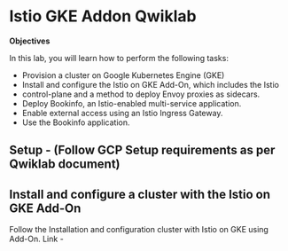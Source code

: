 # Istio GKE Addon Qwiklab

**Objectives**

In this lab, you will learn how to perform the following tasks:

- Provision a cluster on Google Kubernetes Engine (GKE)
- Install and configure the Istio on GKE Add-On, which includes the Istio
- control-plane and a method to deploy Envoy proxies as sidecars.
- Deploy Bookinfo, an Istio-enabled multi-service application.
- Enable external access using an Istio Ingress Gateway.
- Use the Bookinfo application.

## Setup  - (Follow GCP Setup requirements as per Qwiklab document)

## Install and configure a cluster with the Istio on GKE Add-On
Follow the Installation and configuration cluster with Istio on GKE using Add-On.
Link -
